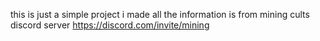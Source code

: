 this is just a simple project i made all the information is from mining cults discord server https://discord.com/invite/mining
